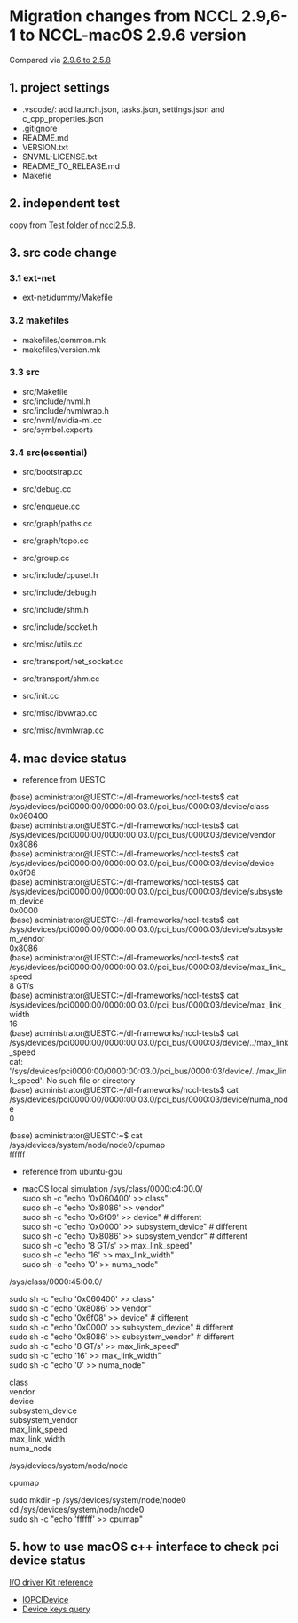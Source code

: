 ﻿# Migration changes from NCCL 2.9,6-1 to NCCL-macOS 2.9.6 version

Compared via [2.9.6 to 2.5.8](https://github.com/llv22/nccl-osx/compare/dev-2.9.6-for-jax...dev-2.5.8-for-jax)

## 1. project settings

* .vscode/: add launch.json, tasks.json, settings.json and c_cpp_properties.json  
* .gitignore  
* README.md
* VERSION.txt  
* SNVML-LICENSE.txt  
* README_TO_RELEASE.md
* Makefie

## 2. independent test

copy from [Test folder of nccl2.5.8](https://github.com/llv22/nccl-osx/tree/dev-2.5.8-for-jax/test).

## 3. src code change

### 3.1 ext-net

* ext-net/dummy/Makefile

### 3.2 makefiles

* makefiles/common.mk
* makefiles/version.mk

### 3.3 src

* src/Makefile
* src/include/nvml.h
* src/include/nvmlwrap.h
* src/nvml/nvidia-ml.cc
* src/symbol.exports

### 3.4 src(essential)

* src/bootstrap.cc
* src/debug.cc
* src/enqueue.cc
* src/graph/paths.cc
* src/graph/topo.cc
* src/group.cc
* src/include/cpuset.h
* src/include/debug.h
* src/include/shm.h
* src/include/socket.h
* src/misc/utils.cc
* src/transport/net_socket.cc
* src/transport/shm.cc

* src/init.cc
* src/misc/ibvwrap.cc
* src/misc/nvmlwrap.cc

## 4. mac device status

* reference from UESTC

(base) administrator@UESTC:~/dl-frameworks/nccl-tests$ cat /sys/devices/pci0000:00/0000:00:03.0/pci_bus/0000:03/device/class  
0x060400  
(base) administrator@UESTC:~/dl-frameworks/nccl-tests$ cat /sys/devices/pci0000:00/0000:00:03.0/pci_bus/0000:03/device/vendor  
0x8086  
(base) administrator@UESTC:~/dl-frameworks/nccl-tests$ cat /sys/devices/pci0000:00/0000:00:03.0/pci_bus/0000:03/device/device  
0x6f08  
(base) administrator@UESTC:~/dl-frameworks/nccl-tests$ cat /sys/devices/pci0000:00/0000:00:03.0/pci_bus/0000:03/device/subsystem_device  
0x0000  
(base) administrator@UESTC:~/dl-frameworks/nccl-tests$ cat /sys/devices/pci0000:00/0000:00:03.0/pci_bus/0000:03/device/subsystem_vendor  
0x8086  
(base) administrator@UESTC:~/dl-frameworks/nccl-tests$ cat /sys/devices/pci0000:00/0000:00:03.0/pci_bus/0000:03/device/max_link_speed  
8 GT/s  
(base) administrator@UESTC:~/dl-frameworks/nccl-tests$ cat /sys/devices/pci0000:00/0000:00:03.0/pci_bus/0000:03/device/max_link_width  
16  
(base) administrator@UESTC:~/dl-frameworks/nccl-tests$ cat /sys/devices/pci0000:00/0000:00:03.0/pci_bus/0000:03/device/../max_link_speed  
cat: '/sys/devices/pci0000:00/0000:00:03.0/pci_bus/0000:03/device/../max_link_speed': No such file or directory  
(base) administrator@UESTC:~/dl-frameworks/nccl-tests$ cat /sys/devices/pci0000:00/0000:00:03.0/pci_bus/0000:03/device/numa_node  
0  

(base) administrator@UESTC:~$ cat /sys/devices/system/node/node0/cpumap  
ffffff  

* reference from ubuntu-gpu

* macOS local simulation
/sys/class/0000:c4:00.0/  
sudo sh -c "echo '0x060400' >> class"  
sudo sh -c "echo '0x8086' >> vendor"  
sudo sh -c "echo '0x6f09' >> device" # different  
sudo sh -c "echo '0x0000' >> subsystem_device"  # different  
sudo sh -c "echo '0x8086' >> subsystem_vendor"  # different  
sudo sh -c "echo '8 GT/s' >> max_link_speed"  
sudo sh -c "echo '16' >> max_link_width"  
sudo sh -c "echo '0' >> numa_node"  

/sys/class/0000:45:00.0/  

sudo sh -c "echo '0x060400' >> class"  
sudo sh -c "echo '0x8086' >> vendor"  
sudo sh -c "echo '0x6f08' >> device" # different  
sudo sh -c "echo '0x0000' >> subsystem_device"  # different  
sudo sh -c "echo '0x8086' >> subsystem_vendor"  # different  
sudo sh -c "echo '8 GT/s' >> max_link_speed"  
sudo sh -c "echo '16' >> max_link_width"  
sudo sh -c "echo '0' >> numa_node"  

class  
vendor  
device  
subsystem_device  
subsystem_vendor  
max_link_speed  
max_link_width  
numa_node  

/sys/devices/system/node/node  

cpumap  

sudo mkdir -p /sys/devices/system/node/node0  
cd /sys/devices/system/node/node0  
sudo sh -c "echo 'ffffff' >> cpumap"  

## 5. how to use macOS c++ interface to check pci device status

[I/O driver Kit reference](https://developer.apple.com/library/archive/documentation/DeviceDrivers/Conceptual/IOKitFundamentals/Introduction/Introduction.html)  

* [IOPCIDevice](https://developer.apple.com/documentation/kernel/iopcidevice)  
* [Device keys query](https://developer.apple.com/library/archive/documentation/DeviceDrivers/Conceptual/AccessingHardware/AH_Finding_Devices/AH_Finding_Devices.html)  
